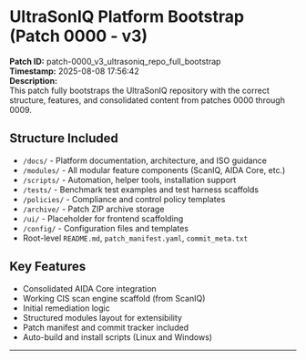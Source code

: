 # UltraSonIQ Platform Bootstrap (Patch 0000 - v3)

**Patch ID:** patch-0000_v3_ultrasoniq_repo_full_bootstrap  
**Timestamp:** 2025-08-08 17:56:42  
**Description:**  
This patch fully bootstraps the UltraSonIQ repository with the correct structure, features, and consolidated content from patches 0000 through 0009.

## Structure Included
- `/docs/` - Platform documentation, architecture, and ISO guidance
- `/modules/` - All modular feature components (ScanIQ, AIDA Core, etc.)
- `/scripts/` - Automation, helper tools, installation support
- `/tests/` - Benchmark test examples and test harness scaffolds
- `/policies/` - Compliance and control policy templates
- `/archive/` - Patch ZIP archive storage
- `/ui/` - Placeholder for frontend scaffolding
- `/config/` - Configuration files and templates
- Root-level `README.md`, `patch_manifest.yaml`, `commit_meta.txt`

## Key Features
- Consolidated AIDA Core integration
- Working CIS scan engine scaffold (from ScanIQ)
- Initial remediation logic
- Structured modules layout for extensibility
- Patch manifest and commit tracker included
- Auto-build and install scripts (Linux and Windows)

---